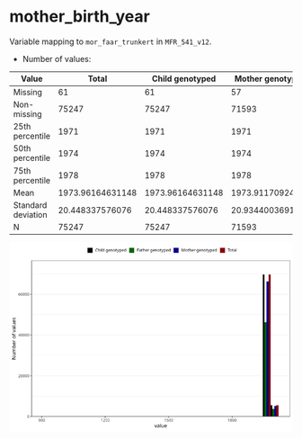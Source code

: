 # mother_birth_year
Variable mapping to `mor_faar_trunkert` in `MFR_541_v12`.
- Number of values:

| Value | Total | Child genotyped | Mother genotyped | Father genotyped |
| ----- | ----- | --------------- | ---------------- | ---------------- |
| Missing | 61 | 61 | 57 | 40 |
| Non-missing | 75247 | 75247 | 71593 | 50044 |
| 25th percentile | 1971 | 1971 | 1971 | 1971 |
| 50th percentile | 1974 | 1974 | 1974 | 1975 |
| 75th percentile | 1978 | 1978 | 1978 | 1978 |
| Mean | 1973.96164631148 | 1973.96164631148 | 1973.91170924532 | 1974.27417872272 |
| Standard deviation | 20.448337576076 | 20.448337576076 | 20.934400369108 | 20.4300530346177 |
| N | 75247 | 75247 | 71593 | 50044 |



![](mother_birth_year_n.png)



